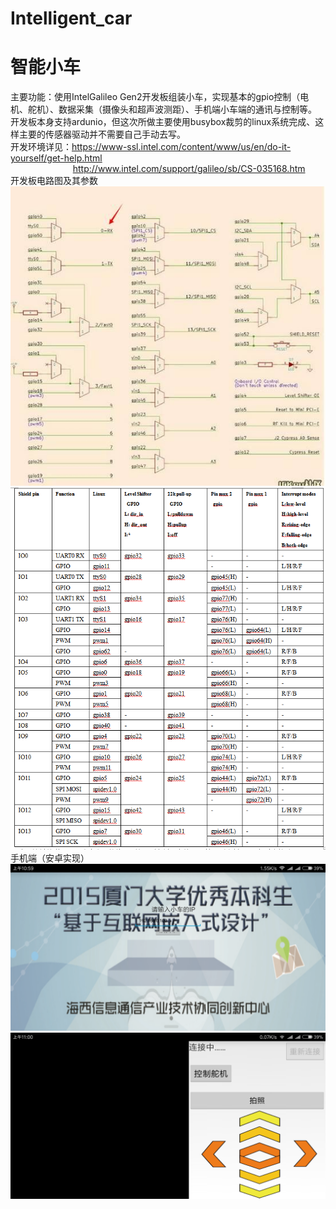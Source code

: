# Intelligent_car
# 智能小车 <br />
主要功能：使用IntelGalileo Gen2开发板组装小车，实现基本的gpio控制（电机、舵机）、数据采集（摄像头和超声波测距）、手机端小车端的通讯与控制等。
开发板本身支持ardunio，但这次所做主要使用busybox裁剪的linux系统完成、这样主要的传感器驱动并不需要自己手动去写。<br />
开发环境详见：https://www-ssl.intel.com/content/www/us/en/do-it-yourself/get-help.html<br />
&emsp; &emsp; &emsp; &emsp; &emsp;&emsp;http://www.intel.com/support/galileo/sb/CS-035168.htm<br />
开发板电路图及其参数<br />
![](https://github.com/DeepLJH0001/Intelligent_car/blob/master/image/QQ%E5%9B%BE%E7%89%8720170811103530.jpg?raw=true)
![](https://github.com/DeepLJH0001/Intelligent_car/blob/master/image/QQ%E6%88%AA%E5%9B%BE20170811103617.png?raw=true)<br />
手机端（安卓实现）<br />
![](https://github.com/DeepLJH0001/Intelligent_car/blob/master/image/Screenshot_2017-08-11-10-59-54-721_com.atr.Car_v2.png?raw=true)
![](https://github.com/DeepLJH0001/Intelligent_car/blob/master/image/Screenshot_2017-08-11-11-00-06-983_com.atr.Car_v2.png?raw=true)
